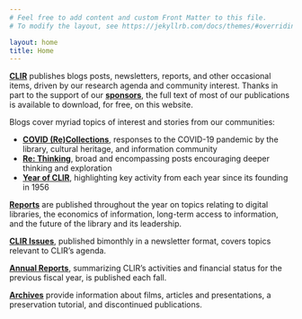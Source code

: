 ```yaml
---
# Feel free to add content and custom Front Matter to this file.
# To modify the layout, see https://jekyllrb.com/docs/themes/#overriding-theme-defaults

layout: home
title: Home
---
```


**[CLIR](https://www.clir.org)** publishes blogs posts, newsletters, reports, and other occasional items, driven by our research agenda and community interest. Thanks in part to the support of our **[sponsors](https://www.clir.org/about/current-sponsors-and-funders/)**, the full text of most of our publications is available to download, for free, on this website.

Blogs cover myriad topics of interest and stories from our communities:

* **[COVID (Re)Collections](https://www.clir.org/covid-recollections/)**, responses to the COVID-19 pandemic by the library, cultural heritage, and information community
* **[Re: Thinking](https://www.clir.org/category/rethinking/)**, broad and encompassing posts encouraging deeper thinking and exploration
* **[Year of CLIR](https://www.clir.org/pubs/resources/a-year-of-clir/)**, highlighting key activity from each year since its founding in 1956

**[Reports](/reports)** are published throughout the year on topics relating to digital libraries, the economics of information, long-term access to information, and the future of the library and its leadership. 

**[CLIR Issues](https://www.clir.org/pubs/issues/)**, published bimonthly in a newsletter format, covers topics relevant to CLIR’s agenda.

**[Annual Reports](annual-reports)**, summarizing CLIR’s activities and financial status for the previous fiscal year, is published each fall.

**[Archives](/archives/)** provide information about films, articles and presentations, a preservation tutorial, and discontinued publications.